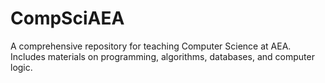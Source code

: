 # CompSciAEA
 A comprehensive repository for teaching Computer Science at AEA. Includes materials on programming, algorithms, databases, and computer logic.
